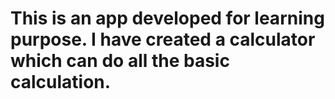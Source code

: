 # This is an app developed for learning purpose. I have created a calculator which can do all the basic calculation.

